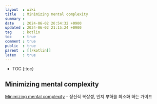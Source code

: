 ```yaml
---
layout  : wiki
title   : Minimizing mental complexity
summary : 
date    : 2024-06-02 20:54:32 +0900
updated : 2024-06-02 21:15:24 +0900
tag     : kotlin
toc     : true
comment : true
public  : true
parent  : [[/kotlin]]
latex   : true
---
```

* TOC
{:toc}

## Minimizing mental complexity

[Minimizing mental complexity](https://kotlinlang.org/docs/api-guidelines-minimizing-mental-complexity.html) - 정신적 복잡성, 인지 부하를 최소화 하는 가이드